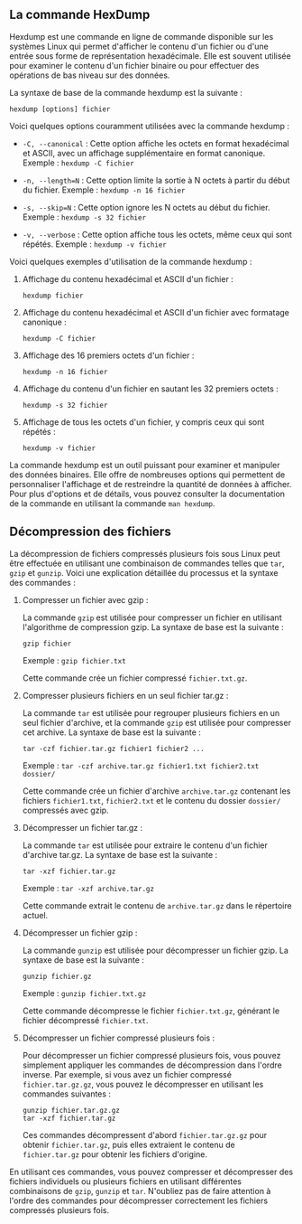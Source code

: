 ## La commande HexDump

Hexdump est une commande en ligne de commande disponible sur les systèmes Linux qui permet d'afficher le contenu d'un fichier ou d'une entrée sous forme de représentation hexadécimale. Elle est souvent utilisée pour examiner le contenu d'un fichier binaire ou pour effectuer des opérations de bas niveau sur des données.

La syntaxe de base de la commande hexdump est la suivante :

```
hexdump [options] fichier
```

Voici quelques options couramment utilisées avec la commande hexdump :

- `-C, --canonical` : Cette option affiche les octets en format hexadécimal et ASCII, avec un affichage supplémentaire en format canonique.
  Exemple : `hexdump -C fichier`

- `-n, --length=N` : Cette option limite la sortie à N octets à partir du début du fichier.
  Exemple : `hexdump -n 16 fichier`

- `-s, --skip=N` : Cette option ignore les N octets au début du fichier.
  Exemple : `hexdump -s 32 fichier`

- `-v, --verbose` : Cette option affiche tous les octets, même ceux qui sont répétés.
  Exemple : `hexdump -v fichier`

Voici quelques exemples d'utilisation de la commande hexdump :

1. Affichage du contenu hexadécimal et ASCII d'un fichier :
   ```
   hexdump fichier
   ```

2. Affichage du contenu hexadécimal et ASCII d'un fichier avec formatage canonique :
   ```
   hexdump -C fichier
   ```

3. Affichage des 16 premiers octets d'un fichier :
   ```
   hexdump -n 16 fichier
   ```

4. Affichage du contenu d'un fichier en sautant les 32 premiers octets :
   ```
   hexdump -s 32 fichier
   ```

5. Affichage de tous les octets d'un fichier, y compris ceux qui sont répétés :
   ```
   hexdump -v fichier
   ```

La commande hexdump est un outil puissant pour examiner et manipuler des données binaires. Elle offre de nombreuses options qui permettent de personnaliser l'affichage et de restreindre la quantité de données à afficher. Pour plus d'options et de détails, vous pouvez consulter la documentation de la commande en utilisant la commande `man hexdump`.

## Décompression des fichiers

La décompression de fichiers compressés plusieurs fois sous Linux peut être effectuée en utilisant une combinaison de commandes telles que `tar`, `gzip` et `gunzip`. Voici une explication détaillée du processus et la syntaxe des commandes :

1. Compresser un fichier avec gzip :
   
   La commande `gzip` est utilisée pour compresser un fichier en utilisant l'algorithme de compression gzip. La syntaxe de base est la suivante :
   ```
   gzip fichier
   ```
   Exemple : `gzip fichier.txt`
   
   Cette commande crée un fichier compressé `fichier.txt.gz`.

2. Compresser plusieurs fichiers en un seul fichier tar.gz :
   
   La commande `tar` est utilisée pour regrouper plusieurs fichiers en un seul fichier d'archive, et la commande `gzip` est utilisée pour compresser cet archive. La syntaxe de base est la suivante :
   
   ```
   tar -czf fichier.tar.gz fichier1 fichier2 ...
   ```
   
   Exemple : `tar -czf archive.tar.gz fichier1.txt fichier2.txt dossier/`
   
   Cette commande crée un fichier d'archive `archive.tar.gz` contenant les fichiers `fichier1.txt`, `fichier2.txt` et le contenu du dossier `dossier/` compressés avec gzip.

3. Décompresser un fichier tar.gz :
   
   La commande `tar` est utilisée pour extraire le contenu d'un fichier d'archive tar.gz. La syntaxe de base est la suivante :
   
   ```
   tar -xzf fichier.tar.gz
   ```
   
   Exemple : `tar -xzf archive.tar.gz`
   
   Cette commande extrait le contenu de `archive.tar.gz` dans le répertoire actuel.

4. Décompresser un fichier gzip :
   
   La commande `gunzip` est utilisée pour décompresser un fichier gzip. La syntaxe de base est la suivante :
   
   ```
   gunzip fichier.gz
   ```
   
   Exemple : `gunzip fichier.txt.gz`
   
   Cette commande décompresse le fichier `fichier.txt.gz`, générant le fichier décompressé `fichier.txt`.

5. Décompresser un fichier compressé plusieurs fois :
   
   Pour décompresser un fichier compressé plusieurs fois, vous pouvez simplement appliquer les commandes de décompression dans l'ordre inverse. Par exemple, si vous avez un fichier compressé `fichier.tar.gz.gz`, vous pouvez le décompresser en utilisant les commandes suivantes :
   
   ```
   gunzip fichier.tar.gz.gz
   tar -xzf fichier.tar.gz
   ```
   
   Ces commandes décompressent d'abord `fichier.tar.gz.gz` pour obtenir `fichier.tar.gz`, puis elles extraient le contenu de `fichier.tar.gz` pour obtenir les fichiers d'origine.

En utilisant ces commandes, vous pouvez compresser et décompresser des fichiers individuels ou plusieurs fichiers en utilisant différentes combinaisons de `gzip`, `gunzip` et `tar`. N'oubliez pas de faire attention à l'ordre des commandes pour décompresser correctement les fichiers compressés plusieurs fois.
